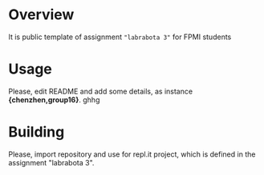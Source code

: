 # Overview

It is public template of assignment `"labrabota 3"` for FPMI students

# Usage

Please, edit README and add some details, as instance **{chenzhen,group16}**.
ghhg
# Building

Please, import repository and use for repl.it project, which is defined in the assignment "labrabota 3".

